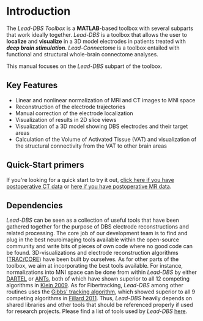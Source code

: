 # Introduction

The _Lead-DBS Toolbox_ is a **MATLAB**-based toolbox with several subparts that work ideally together. _Lead-DBS_ is a toolbox that allows the user to **localize** and **visualize** in a 3D model electrodes in patients treated with _**deep brain stimulation**_. _Lead-Connectome_ is a toolbox entailed with functional and structural whole-brain connectome analyses.

This manual focuses on the _Lead-DBS_ subpart of the toolbox.

## Key Features

* Linear and nonlinear normalization of MRI and CT images to MNI space
* Reconstruction of the electrode trajectories
* Manual correction of the electrode localization
* Visualization of results in 2D slice views
* Visualization of a 3D model showing DBS electrodes and their target areas
* Calculation of the Volume of Activated Tissue \(VAT\) and visualization of the structural connectivity from the VAT to other brain areas

## Quick-Start primers

If you're looking for a quick start to try it out, [click here if you have postoperative CT data](http://www.lead-dbs.org/?page_id=220) or [here if you have postoperative MR data](http://www.lead-dbs.org/?page_id=225).

## Dependencies

_Lead-DBS_ can be seen as a collection of useful tools that have been gathered together for the purpose of DBS electrode reconstructions and related processing. The core job of our development team is to find and plug in the best neuroimaging tools available within the open-source community and write bits of pieces of own code where no good code can be found. 3D-visualizations and electrode reconstruction algorithms \([TRAC/CORE](http://www.sciencedirect.com/science/article/pii/S1053811914009938)\) have been built by ourselves. As for other parts of the toolbox, we aim at incorporating the best tools available. For instance, normalizations into MNI space can be done from within _Lead-DBS_ by either [DARTEL](http://www.fil.ion.ucl.ac.uk/spm/software/spm12/) or [ANTs](http://stnava.github.io/ANTs/), both of which have shown superior to all 12 competing algorithms in [Klein 2009](http://www.ncbi.nlm.nih.gov/pubmed/19195496). As for Fibertracking, _Lead-DBS_ among other routines uses the [Gibbs' tracking algorithm](https://www.uniklinik-freiburg.de/mr-en/research-groups/diffperf/fibertools.html), which showed superior to all 9 competing algorithms in [Fillard 2011](http://www.ncbi.nlm.nih.gov/pubmed/21256221). Thus, _Lead-DBS_ heavily depends on shared libraries and other tools that should be referenced properly if used for research projects. Please find a list of tools used by _Lead-DBS_ [here](http://www.lead-dbs.org/?page_id=1126).

